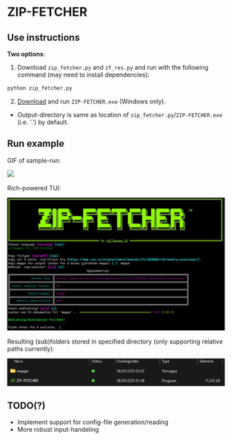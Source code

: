 # ZIP-FETCHER

## Use instructions

**Two options**:

1. Download `zip_fetcher.py` and `zf_res.py` and run with the following command (may need to install dependencies):
```bash
python zip_fetcher.py
```

2. [Download](https://github.com/sosttal/zip-fetcher/raw/refs/heads/main/dist/ZIP-FETCHER.exe) and run `ZIP-FETCHER.exe` (Windows only).

- Output-directory is same as location of `zip_fetcher.py`/`ZIP-FETCHER.exe` (i.e. '.') by default.


## Run example

GIF of sample-run:

![](example/animated.gif)

Rich-powered TUI:

![](example/mappe_tui.jpg)

Resulting (sub)folders stored in specified directory (only supporting relative paths currently):

![](example/mappe_explorer.jpg)


## TODO(?)

- Implement support for config-file generation/reading
- More robust input-handeling

<!--
## Explained by Copilot

This file, `zip_fetcher.py`, defines a Python program named `ZIP-FETCHER`. It is a tool designed to download and extract multiple `.zip` archives from a given website. Here's an overview of its functionality:

### Key Features:
1. **Interactive User Interface:**
   - Prompts the user to input a URL containing `.zip` files.
   - Asks for an output directory to save the extracted files.
   - Provides options to keep or delete the `.zip` files after extraction.

2. **Regex-based Validation:**
   - Uses regular expressions to identify `.zip` files and validate folder names.

3. **File Download and Extraction:**
   - Downloads `.zip` files from the provided URL.
   - Extracts their contents into subdirectories based on the `.zip` file names.
   - Optionally deletes the `.zip` files after extraction.

4. **Rich Library for UI Enhancements:**
   - Uses the `rich` Python library to display progress, prompts, tables, and styled messages.
   - Includes a visually appealing ASCII art logo.

5. **Error Handling and Retry Logic:**
   - Handles invalid URLs gracefully by showing error messages and allowing the user to retry.
   - Ensures user inputs are validated before proceeding.

6. **Summary and Confirmation:**
   - Displays a summary table of the operation (e.g., URL, number of `.zip` files found, output directory, etc.) before starting the download.

7. **Core Functionality:**
   - Reads the provided URL's HTML content and finds `.zip` file links.
   - Tracks progress while downloading and extracting files.

### Structure:
- **`LOGO`:** ASCII art displayed at the start of the program.
- **`ZipFetcher` Class:**
  - Contains methods for functionality (`_core`, `_error`, `_retry`, `_validate_input`, etc.).
  - `main()` method serves as the entry point.

### How It Works:
1. **Startup:**
   - Displays a logo and initializes the program.
2. **Input Collection:**
   - Prompts the user for a URL and output directory.
3. **Validation:**
   - Checks if the URL and directory inputs are valid.
4. **Operation Execution:**
   - Downloads and extracts `.zip` files from the provided URL.
   - Deletes `.zip` files if the user opts for cleanup.
5. **Completion:**
   - Displays a success message upon completion.
-->
